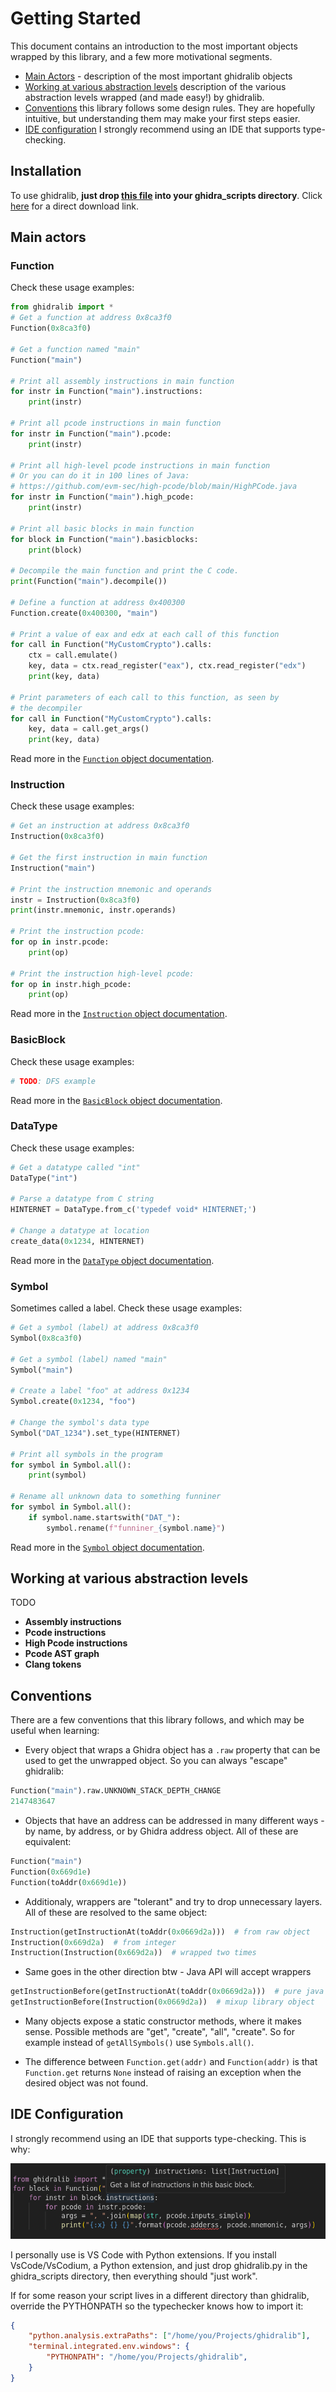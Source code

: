 # Getting Started

This document contains an introduction to the most important objects
wrapped by this library, and a few more motivational segments.

* [Main Actors](#main-actors) - description of the most important
ghidralib objects
* [Working at various abstraction levels](#working-at-various-abstraction-levels)
description of the various abstraction levels wrapped (and made easy!)
by ghidralib.
* [Conventions](#conventions) this library follows some design rules.
They are hopefully intuitive, but understanding them may make your
first steps easier.
* [IDE configuration](#ide-configuration) I strongly recommend using
an IDE that supports type-checking.

## Installation

To use ghidralib, **just drop [this file](https://github.com/msm-code/ghidralib/blob/master/ghidralib.py) into your ghidra_scripts directory**.
Click [here](https://raw.githubusercontent.com/msm-code/ghidralib/refs/heads/master/ghidralib.py)
for a direct download link.

## Main actors

### Function

Check these usage examples:

```python
from ghidralib import *
# Get a function at address 0x8ca3f0
Function(0x8ca3f0)

# Get a function named "main"
Function("main")

# Print all assembly instructions in main function
for instr in Function("main").instructions:
    print(instr)

# Print all pcode instructions in main function
for instr in Function("main").pcode:
    print(instr)

# Print all high-level pcode instructions in main function
# Or you can do it in 100 lines of Java:
# https://github.com/evm-sec/high-pcode/blob/main/HighPCode.java
for instr in Function("main").high_pcode:
    print(instr)

# Print all basic blocks in main function
for block in Function("main").basicblocks:
    print(block)

# Decompile the main function and print the C code.
print(Function("main").decompile())

# Define a function at address 0x400300
Function.create(0x400300, "main")

# Print a value of eax and edx at each call of this function
for call in Function("MyCustomCrypto").calls:
    ctx = call.emulate()
    key, data = ctx.read_register("eax"), ctx.read_register("edx")
    print(key, data)

# Print parameters of each call to this function, as seen by
# the decompiler
for call in Function("MyCustomCrypto").calls:
    key, data = call.get_args()
    print(key, data)
```

Read more in the [`Function` object documentation](reference.md#ghidralib.Function).

### Instruction

Check these usage examples:

```python
# Get an instruction at address 0x8ca3f0
Instruction(0x8ca3f0)

# Get the first instruction in main function
Instruction("main")

# Print the instruction mnemonic and operands
instr = Instruction(0x8ca3f0)
print(instr.mnemonic, instr.operands)

# Print the instruction pcode:
for op in instr.pcode:
    print(op)

# Print the instruction high-level pcode:
for op in instr.high_pcode:
    print(op)
```

Read more in the [`Instruction` object documentation](reference.md#ghidralib.Instruction).

### BasicBlock

Check these usage examples:

```python
# TODO: DFS example
```

Read more in the [`BasicBlock` object documentation](reference.md#ghidralib.BasicBlock).

### DataType

Check these usage examples:

```python
# Get a datatype called "int"
DataType("int")

# Parse a datatype from C string
HINTERNET = DataType.from_c('typedef void* HINTERNET;')

# Change a datatype at location
create_data(0x1234, HINTERNET)
```

Read more in the [`DataType` object documentation](reference.md#ghidralib.DataType).

### Symbol

Sometimes called a label. Check these usage examples:

```python
# Get a symbol (label) at address 0x8ca3f0
Symbol(0x8ca3f0)

# Get a symbol (label) named "main"
Symbol("main")

# Create a label "foo" at address 0x1234
Symbol.create(0x1234, "foo")

# Change the symbol's data type
Symbol("DAT_1234").set_type(HINTERNET)

# Print all symbols in the program
for symbol in Symbol.all():
    print(symbol)

# Rename all unknown data to something funniner
for symbol in Symbol.all():
    if symbol.name.startswith("DAT_"):
        symbol.rename(f"funniner_{symbol.name}")
```

Read more in the [`Symbol` object documentation](reference.md#ghidralib.Symbol).

## Working at various abstraction levels

TODO

* **Assembly instructions**
* **Pcode instructions**
* **High Pcode instructions**
* **Pcode AST graph**
* **Clang tokens**

## Conventions

There are a few conventions that this library follows, and which may be useful
when learning:

* Every object that wraps a Ghidra object has a `.raw` property that can be used
  to get the unwrapped object. So you can always "escape" ghidralib:

```python
Function("main").raw.UNKNOWN_STACK_DEPTH_CHANGE
2147483647
```

* Objects that have an address can be addressed in many different ways - by name,
  by address, or by Ghidra address object. All of these are equivalent:

```python
Function("main")
Function(0x669d1e)
Function(toAddr(0x669d1e))
```

* Additionaly, wrappers are "tolerant" and try to drop unnecessary layers.
  All of these are resolved to the same object:

```python
Instruction(getInstructionAt(toAddr(0x0669d2a)))  # from raw object
Instruction(0x669d2a)  # from integer
Instruction(Instruction(0x669d2a))  # wrapped two times
```

* Same goes in the other direction btw - Java API will accept wrappers

```python
getInstructionBefore(getInstructionAt(toAddr(0x0669d2a)))  # pure java
getInstructionBefore(Instruction(0x0669d2a))  # mixup library object
```

* Many objects expose a static constructor methods, where it makes sense.
  Possible methods are "get", "create", "all", "create". So for example
  instead of `getAllSymbols()` use `Symbols.all()`.

* The difference between `Function.get(addr)` and `Function(addr)` is that
  `Function.get` returns `None` instead of raising an exception when
  the desired object was not found.

## IDE Configuration

I strongly recommend using an IDE that supports type-checking. This is why:

![](typecheck.png)

I personally use is VS Code with Python extensions. If you install
VsCode/VsCodium, a Python extension, and just drop ghidralib.py
in the ghidra_scripts directory, then everything should "just work".

If for some reason your script lives in a different directory than
ghidralib, override the PYTHONPATH so the typechecker knows how to
import it:

```json
{
    "python.analysis.extraPaths": ["/home/you/Projects/ghidralib"],
    "terminal.integrated.env.windows": {
        "PYTHONPATH": "/home/you/Projects/ghidralib",
    }
}
```
